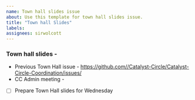 ```yaml
---
name: Town hall slides issue
about: Use this template for town hall slides issue.
title: "Town hall Slides"
labels: 
assignees: sirwolcott
---
```

### Town hall slides - 
            
* Previous Town Hall issue - https://github.com//Catalyst-Circle/Catalyst-Circle-Coordination/issues/
* CC Admin meeting - 
            
- [ ] Prepare Town Hall slides for Wednesday
